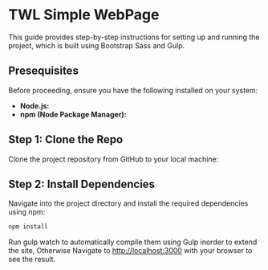 # TWL Simple WebPage

This guide provides step-by-step instructions for setting up and running the project, which is built using Bootstrap Sass and Gulp.

## Presequisites

Before proceeding, ensure you have the following installed on your system:

- **Node.js:**
- **npm (Node Package Manager):**

## Step 1: Clone the Repo

Clone the project repository from GitHub to your local machine:

## Step 2: Install Dependencies

Navigate into the project directory and install the required dependencies using npm:

```bash
npm install
```

Run gulp watch to automatically compile them using Gulp inorder to extend the site, Otherwise Navigate to [http://localhost:3000](http://localhost:3000) with your browser to see the result.
